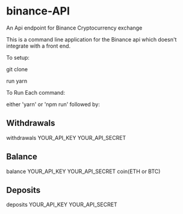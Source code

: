 # binance-API
An Api endpoint for Binance Cryptocurrency exchange


This is a command line application for the Binance api which doesn't integrate with a front end. 

To setup: 

git clone

run yarn 



To Run Each command:  

either 'yarn' or 'npm run' followed by: 


## Withdrawals 

withdrawals YOUR_API_KEY YOUR_API_SECRET 

## Balance 

balance YOUR_API_KEY YOUR_API_SECRET coin(ETH or BTC)

## Deposits 

deposits YOUR_API_KEY YOUR_API_SECRET 